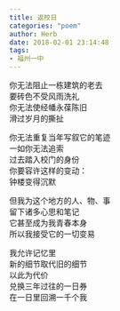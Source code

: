```yaml
---
title: 返校日
categories: "poem"
author: Herb
date: 2018-02-01 23:14:48
tags:
- 福州一中
---
```

你无法阻止一栋建筑的老去\
要砖色不受风雨洗礼\
你无法使经幡永葆陈旧\
滑过岁月的撕扯

你无法重复当年写叙它的笔迹\
一如你无法追索\
过去踏入校门的身份\
你要容许这样的变动：\
钟楼变得沉默

但我为这个地方的人、物、事\
留下诸多心思和笔记\
它甚至成为我青春本身\
所以我接受它的一切变易

我允许记忆里\
新的细节取代旧的细节\
以此为代价\
兑换三年过往的一日券\
在一日里回溯一千个我
